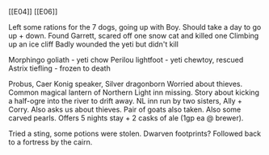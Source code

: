 [[E04]] [[E06]]

Left some rations for the 7 dogs, going up with Boy. Should take a day to go up + down.
Found Garrett, scared off one snow cat and killed one
Climbing up an ice cliff
Badly wounded the yeti but didn't kill

Morphingo goliath - yeti chow
Perilou lightfoot - yeti chewtoy, rescued
Astrix tiefling - frozen to death

Probus, Caer Konig speaker, Silver dragonborn
Worried about thieves. Common magical lantern of Northern Light inn missing.
Story about kicking a half-ogre into the river to drift away.
NL inn run by two sisters, Ally + Corry. Also asks us about thieves. Pair of goats also taken. Also some carved pearls. Offers 5 nights stay + 2 casks of ale (1gp ea @ brewer).

Tried a sting, some potions were stolen. Dwarven footprints? Followed back to a fortress by the cairn.